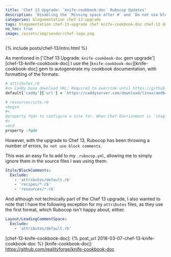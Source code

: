 ```yaml
---
title: 'Chef 13 Upgrade: `knife-cookbook-doc` Rubocop Updates'
description: 'Disabling the `Missing space after #` and `Do not use block comments` errors for your `knife-cookbook-doc` formatted comments.'
categories: blogumentation chef-13-upgrade
tags: blogumentation chef-13-upgrade chef knife-cookbook-doc chef-13 documentation chef-13-upgrade-rubocop
no_toc: true
image: /assets/img/vendor/chef-logo.png
---
```

{% include posts/chef-13/intro.html %}

As mentioned in ['Chef 13 Upgrade: `knife-cookbook-doc` gem upgrade'][chef-13-knife-cookbook-doc] I use the [`knife-cookbook-doc`][knife-cookbook-doc] gem to autogenerate my cookbook documentation, with formatting of the formats:

```ruby
# attributes.rb
#<> Caddy base download URL: Required to override until https://github.com/dzabel/chef-caddy/pull/1 is merged
default['caddy']['url'] = 'https://caddyserver.com/download/linux/amd64?'

# resources/site.rb
=begin
#<
@property fqdn to configure a site for. When Chef Envrionment is `staging`, the FQDN that is configured will be `staging.{fqdn}`
#>
=end
property :fqdn
```

However, with the upgrade to Chef 13, Rubocop has been throwing a number of errors, `Do not use block comments`.

This was an easy fix to add to my `.rubocop.yml`, allowing me to simply ignore them in the source files I was using them:

```yaml
Style/BlockComments:
  Exclude:
    - 'attributes/default.rb'
    - 'recipes/*.rb'
    - 'resources/*.rb'
```

And although not technically part of the Chef 13 upgrade, I also wanted to note that I have the following exception for my `attributes` files, as they use the first format, which Rubocop isn't happy about, either.

```yaml
Layout/LeadingCommentSpace:
  Exclude:
    - 'attributes/default.rb'
```

[chef-13-knife-cookbook-doc]: {% post_url 2018-03-07-chef-13-knife-cookbook-doc %}
[knife-cookbook-doc]: https://github.com/realityforge/knife-cookbook-doc
